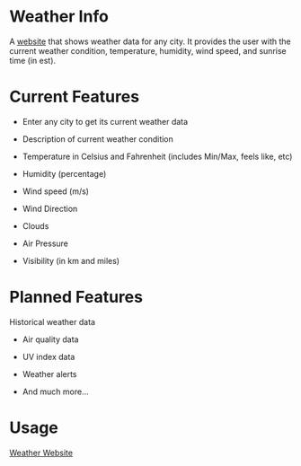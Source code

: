 # Weather Info
A [website](https://newamazingpvp.github.io/Weather-Info-Website/) that shows weather data for any city. It provides the user with the current weather condition, temperature, humidity, wind speed, and sunrise time (in est).

# Current Features
- Enter any city to get its current weather data

- Description of current weather condition

- Temperature in Celsius and Fahrenheit (includes Min/Max, feels like, etc)

- Humidity (percentage)

- Wind speed (m/s)

- Wind Direction

- Clouds

- Air Pressure

- Visibility (in km and miles)

# Planned Features

Historical weather data

- Air quality data

- UV index data

- Weather alerts

- And much more...

# Usage

[Weather Website](https://newamazingpvp.github.io/Weather-Info-Website/)

